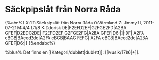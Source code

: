 # Säckpipslåt från Norra Råda

{%abc%}
X:1
T:Säckpipslåt från Norra Råda
O:Värmland
Z: Jimmy U, 2011-07-21
M:4/4
L:1/8
K:Ddorisk
DE|F2EFD2EF|G2FGE2FG|A2BA GFEF|D2EDC2DE|
F2EFD2EF|G2FGE2FG|A2BA GFEF|D6:|]|:DF|
A2FA cBGB|BAced2dc|A2FA cBGB|BAAG FEFG|
A2FA cBGB|BAced2dc|A2BA GFEF|D6:|]
{%endabc%}

%blue% Det finns en [[Kategori/dublett|dublett]]: [[Musik/1786|+]].

